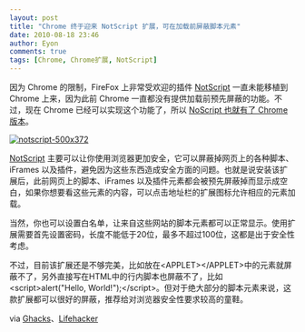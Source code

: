```yaml
---
layout: post
title: "Chrome 终于迎来 NotScript 扩展，可在加载前屏蔽脚本元素"
date: 2010-08-18 23:46
author: Eyon
comments: true
tags: [Chrome, Chrome扩展, NotScript]
---
```

因为 Chrome 的限制，FireFox 上非常受欢迎的插件 [NotScript](http://lifehacker.com/337747/secure-firefox-with-noscript) 一直未能移植到 Chrome 上来，因为此前 Chrome 一直都没有提供加载前预先屏蔽的功能。不过，现在 Chrome 已经可以实现这个功能了，所以 [NoScript 也就有了 Chrome 版本](https://chrome.google.com/extensions/detail/odjhifogjcknibkahlpidmdajjpkkcfn)。

<a href="http://img.chromi.org/2010/08/notscript-500x372.png">![](http://img.chromi.org/2010/08/notscript-500x372.png "notscript-500x372")</a>

[NotScript](https://chrome.google.com/extensions/detail/odjhifogjcknibkahlpidmdajjpkkcfn) 主要可以让你使用浏览器更加安全，它可以屏蔽掉网页上的各种脚本、iFrames 以及插件，避免因为这些东西造成安全方面的问题。也就是说安装该扩展后，此前网页上的脚本、iFrames 以及插件元素都会被预先屏蔽掉而显示成空白，如果你想要看这些元素的内容，可以点击地址栏的扩展图标允许相应的元素加载。

当然，你也可以设置白名单，让来自这些网站的脚本元素都可以正常显示。使用扩展需要首先设置密码，长度不能低于20位，最多不超过100位，这都是出于安全性考虑。

不过，目前该扩展还是不够完美，比如放在&lt;APPLET&gt;&lt;/APPLET&gt;中的元素就屏蔽不了，另外直接写在HTML中的行内脚本也屏蔽不了，比如&lt;script&gt;alert("Hello, World!");&lt;/script&gt;。但对于绝大部分的脚本元素来说，这款扩展都可以很好的屏蔽，推荐给对浏览器安全性要求较高的童鞋。

via [Ghacks](http://www.ghacks.net/2010/08/18/notscript-brings-noscript-functionality-to-google-chrome/)、[Lifehacker](http://lifehacker.com/5615739/notscripts-brings-real-script-blocking-to-chrome)
